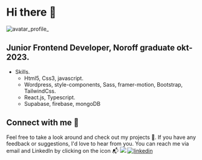 # Hi there 👋

![avatar_profile_](https://github.com/RohitAmdahl/RohitAmdahl/assets/91061651/751e54d6-8730-44f7-a76a-27a2a6bd2ef1)

<!--
**RohitAmdahl/RohitAmdahl** is a ✨ _special_ ✨ repository because its `README.md` (this file) appears on your GitHub profile.
-->

## Junior Frontend Developer, Noroff graduate okt-2023.

- Skills.
  - Html5, Css3, javascript.
  - Wordpress, style-components, Sass, framer-motion, Bootstrap, TailwindCss.
  - React.js, Typescript.
  - Supabase, firebase, mongoDB

## Connect with me :speech_balloon:

Feel free to take a look around and check out my projects :open_file_folder:. If you have any feedback or suggestions, I'd love to hear from you. You can reach me via email and LinkedIn by clicking on the icon :mailbox_with_mail:
[![](https://img.shields.io/badge/Email-lightgrey.svg)](mailto:rohit_designer@outlook.com)
[![linkedin](https://img.shields.io/badge/-LinkedIn-0a66c2?logo=linkedin&logoColor=white)](https://www.linkedin.com/in/rohit-kumar-amdahl-308047140/)
